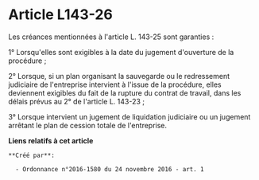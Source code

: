 # Article L143-26

Les créances mentionnées à l'article L. 143-25 sont garanties : 

1° Lorsqu'elles sont exigibles à la date du jugement d'ouverture de la procédure ; 

2° Lorsque, si un plan organisant la sauvegarde ou le redressement judiciaire de l'entreprise intervient à l'issue de la
procédure, elles deviennent exigibles du fait de la rupture du contrat de travail, dans les délais prévus au 2° de l'article
L. 143-23 ; 

3° Lorsque intervient un jugement de liquidation judiciaire ou un jugement arrêtant le plan de cession totale de
l'entreprise.

**Liens relatifs à cet article**

	**Créé par**:

	  - Ordonnance n°2016-1580 du 24 novembre 2016 - art. 1
